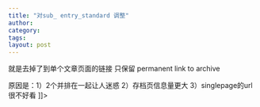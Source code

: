 ```yaml
---
title: "对sub_ entry_standard 调整"
author:
category: 
tags: 
layout: post
---
```



就是去掉了到单个文章页面的链接 只保留 permanent link to archive

原因是：1）2个并排在一起让人迷惑 2）存档页信息量更大 3）singlepage的url很不好看 ]]>

